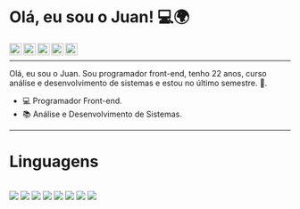 # Olá, eu sou o Juan! 💻🌍

<a target="_blank" href="https://www.linkedin.com/in/juanpdev/">
  <img align="left" alt="LinkdeIN" width="22px" src="https://cdn.jsdelivr.net/npm/simple-icons@v3/icons/linkedin.svg" />
</a>
<a target="_blank" href="https://api.whatsapp.com/send?phone=5513991576887">
  <img align="left" alt="Whatsapp" width="22px" src="https://cdn.jsdelivr.net/npm/simple-icons@v3/icons/whatsapp.svg" />
</a>
<a target="_blank" href="https://www.instagram.com/pablodevsite">
  <img align="left" alt="Instagram" width="22px" src="https://cdn.jsdelivr.net/npm/simple-icons@v3/icons/instagram.svg" />
</a>
<a target="_blank" href="mailto:juan.correiaa@gmail.com">
  <img align="left" alt="Gmail" width="22px" src="https://cdn.jsdelivr.net/npm/simple-icons@v3/icons/gmail.svg" />
</a>
<a target="_blank" href="https://www.facebook.com/pablodevsite">
  <img align="left" alt="Facebook" width="22px" src="https://cdn.jsdelivr.net/npm/simple-icons@v3/icons/facebook.svg" />
</a>
<br />
<hr>
Olá, eu sou o Juan. Sou programador front-end, tenho 22 anos, curso análise e desenvolvimento de sistemas e estou no último semestre. 💙.

- 💻 Programador Front-end.
- 📚 Análise e Desenvolvimento de Sistemas.

<hr>

# Linguagens 

<br />
<code><img  src="https://pablodev.com.br/img-linguagens/js.png"></code>
<code><img  src="https://pablodev.com.br/img-linguagens/php.png"></code>
<code><img  src="https://pablodev.com.br/img-linguagens/html.png"></code>
<code><img  src="https://pablodev.com.br/img-linguagens/css.png"></code>
<code><img  src="https://pablodev.com.br/img-linguagens/bootstrap.png"></code>
<code><img  src="https://pablodev.com.br/img-linguagens/photoshop.png"></code>
<code><img  src="https://pablodev.com.br/img-linguagens/sql2.png"></code>
<code><img  src="https://pablodev.com.br/img-linguagens/wordpress.png"></code>
